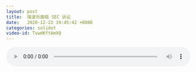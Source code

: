 ```yaml
---
layout: post
title:  瑞波币面临 SEC 诉讼
date:   2020-12-22 19:45:42 +0800
categories: solidot
video-id: TvwdKftAmXQ
---
```


<audio src="/assets/5543846ffb5313432670b1004f45c824.mp3" style="width: 100%;" controls></audio>

